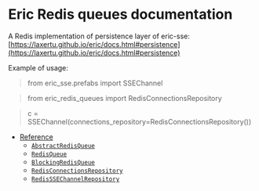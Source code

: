 # Eric Redis queues documentation

A Redis implementation of persistence layer of eric-sse: [https://laxertu.github.io/eric/docs.html#persistence](https://laxertu.github.io/eric/docs.html#persistence)

Example of usage:

> from eric_sse.prefabs import SSEChannel

> from eric_redis_queues import RedisConnectionsRepository

> c = SSEChannel(connections_repository=RedisConnectionsRepository())

* [Reference](docs.md)
  * [`AbstractRedisQueue`](docs.md#eric_redis_queues.AbstractRedisQueue)
  * [`RedisQueue`](docs.md#eric_redis_queues.RedisQueue)
  * [`BlockingRedisQueue`](docs.md#eric_redis_queues.BlockingRedisQueue)
  * [`RedisConnectionsRepository`](docs.md#eric_redis_queues.RedisConnectionsRepository)
  * [`RedisSSEChannelRepository`](docs.md#eric_redis_queues.RedisSSEChannelRepository)
